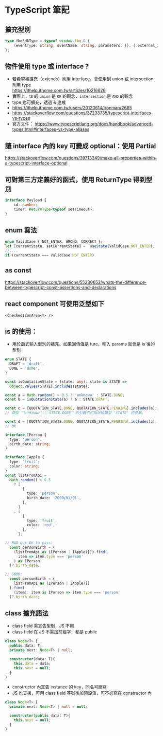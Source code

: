 # TypeScript 筆記

## 擴充型別
```ts
type fbqSdkType = typeof window.fbq & {
    (eventType: string, eventName: string, parameters: {}, { external_id: string }): void;
};
```
## 物件使用 type 或 interface ?
- 若希望被擴充（extends）則用 interface。會使用到 union 或 intersection 則用 type  
https://ithelp.ithome.com.tw/articles/10216626     
- 實際上，ts 的 `union` 是 `OR` 的觀念，`intersection` 是 `AND` 的觀念  
- type 也可擴充，透過 & 達成  
- https://ithelp.ithome.com.tw/users/20120614/ironman/2685
- https://stackoverflow.com/questions/37233735/typescript-interfaces-vs-types  
- 官方文件： https://www.typescriptlang.org/docs/handbook/advanced-types.html#interfaces-vs-type-aliases

## 讓 interface 內的 key 可變成 optional：使用 Partial
https://stackoverflow.com/questions/39713349/make-all-properties-within-a-typescript-interface-optional

## 可對第三方定義好的函式，使用 ReturnType 得到型別
```ts
interface Payload {
    id: number;
    timer: ReturnType<typeof setTimeout>;
}
```

## enum 寫法
```ts
enum ValidCase { NOT_ENTER, WRONG, CORRECT };
let [currentState, setCurrentState] =  useState(ValidCase.NOT_ENTER);
//....
if (currentState === ValidCase.NOT_ENTER)
```
## as const
https://stackoverflow.com/questions/55230653/whats-the-difference-between-typescript-const-assertions-and-declarations

## react component 可使用泛型如下
```
<CheckedIconArea<T> />
```
## is 的使用：
- 用於函式輸入型別的補充。如果回傳值是 ture，輸入 params 就會是 is 後的型別
```ts
enum STATE {
  DRAFT = 'draft',
  DONE = 'done',
}

const isQuotationState = (state: any): state is STATE =>
  Object.values(STATE).includes(state);

const a = Math.random() > 0.5 ? 'unknown' : STATE.DONE;
const b = isQuotationState(a) ? a : STATE.DRAFT;

const c = [QUOTATION_STATE.DONE, QUOTATION_STATE.PENDING].includes(a);
// 類型 '"unknown" | STATE.DONE' 的引數不可指派給類型 'STATE' 的參數。

const d = [QUOTATION_STATE.DONE, QUOTATION_STATE.PENDING].includes(b);
// OK
```
```ts
interface IPerson {
  type: 'person';
  birth_date: string;
}

interface IApple {
  type: 'fruit';
  color: string;
}
const listFromApi =
  Math.random() > 0.5
    ? [
        {
          type: 'person',
          birth_date: '2000/01/01',
        },
      ]
    : [
        {
          type: 'fruit',
          color: 'red',
        },
      ];

// BAD but OK to pass:
  const personBirth = (
    (listFromApi as (IPerson | IApple)[]).find(
      item => item.type === 'person'
    ) as IPerson
  )?.birth_date;

// GOOD:
  const personBirth = (
    listFromApi as (IPerson | IApple)[]
  ).find(
    (item): item is IPerson => item.type === 'person'
  )?.birth_date;
```
## class 擴充語法

- class field 需宣告型別，JS 不用
- class field 在 JS 不需加前綴字，都是 public
```ts
class Node<T> {
  public data: T;
  private next: Node<T> | null;

  constructor(data: T){
    this.data = data;
    this.next = null;
  }
}
```
- constructor 內宣告 instance 的 key，同名可簡寫
- JS 也支援，可用 class field 等號後加預設值，可不必寫在 constructor 內 
```ts
class Node<T> {
  private next: Node<T> | null = null;

  constructor(public data: T){
    this.next = null;
  }
}
```
